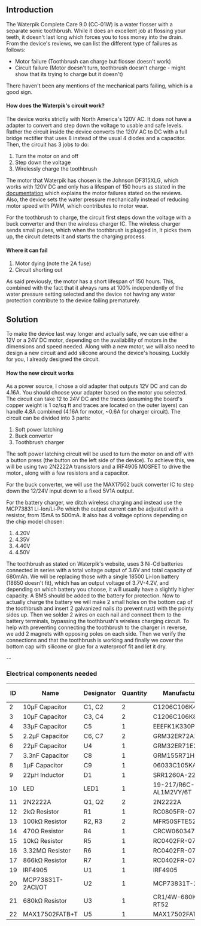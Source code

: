 ## Introduction

The Waterpik Complete Care 9.0 (CC-01W) is a water flosser with a separate sonic toothbrush. While it does an excellent job at flossing your teeth, it doesn't last long which forces you to toss money into the drain. From the device's reviews, we can list the different type of failures as follows:
- Motor failure (Toothbrush can charge but flosser doesn't work)
- Circuit failure (Motor doesn't turn, toothbrush doesn't charge - might show that its trying to charge but it doesn't)

There haven't been any mentions of the mechanical parts failing, which is a good sign.

#### How does the Waterpik's circuit work?
The device works strictly with North America's 120V AC. It does not have a adapter to convert and step down the voltage to usable and safe levels. Rather the circuit inside the device converts the 120V AC to DC with a full bridge rectifier that uses 8 instead of the usual 4 diodes and a capacitor. Then, the circuit has 3 jobs to do:
1. Turn the motor on and off
2. Step down the voltage
3. Wirelessly charge the toothbrush

The motor that Waterpik has chosen is the Johnson DF315XLG, which works with 120V DC and only has a lifespan of 150 hours as stated in the [documentation](https://www.effebibo.it/wp-content/uploads/2019/03/Series_High%20Voltage%20DC%20Motors_Metric.pdf) which explains the motor failures stated on the reviews. Also, the device sets the water pressure mechanically instead of reducing motor speed with PWM, which contributes to motor wear. 

For the toothbrush to charge, the circuit first steps down the voltage with a buck converter and then the wireless charger IC. The wireless charger sends small pulses, which when the toothbrush is plugged in, it picks them up, the circuit detects it and starts the charging process.

#### Where it can fail
1. Motor dying (note the 2A fuse)
3. Circuit shorting out

As said previously, the motor has a short lifespan of 150 hours. This, combined with the fact that it always runs at 100% independently of the water pressure setting selected and the device not having any water protection contribute to the device failing prematurely.

## Solution

To make the device last way longer and actually safe, we can use either a 12V or a 24V DC motor, depending on the availability of motors in the dimensions and speed needed. Along with a new motor, we will also need to design a new circuit and add silicone around the device's housing.
Luckily for you, I already designed the circuit.

#### How the new circuit works
As a power source, I chose a old adapter that outputs 12V DC and can do 4.16A. You should choose your adapter based on the motor you selected. The circuit can take 12 to 24V DC and the traces (assuming the board's copper weight is 1 oz/sq ft and traces are located on the outer layers) can handle 4.8A combined (4.16A for motor, ~0.6A for charger circuit). The circuit can be divided into 3 parts:

1. Soft power latching
2. Buck converter
3. Toothbrush charger

The soft power latching circuit will be used to turn the motor on and off with a button press (the button on the left side of the device). To achieve this, we will be using two 2N2222A transistors and a IRF4905 MOSFET to drive the motor., along with a few resistors and a capacitor.

For the buck converter, we will use the MAX17502 buck converter IC to step down the 12/24V input down to a fixed 5V1A output.

For the battery charger, we ditch wireless charging and instead use the MCP73831 Li-Ion/Li-Po which the output current can be adjusted with a resistor, from 15mA to 500mA. It also has 4 voltage options depending on the chip model chosen:
1. 4.20V
2. 4.35V
3. 4.40V
4. 4.50V

The toothbrush as stated on Waterpik's website, uses 3 Ni-Cd batteries connected in series with a total voltage output of 3.6V and total capacity of 680mAh. We will be replacing those with a single 18500 Li-Ion battery (18650 doesn't fit), which has an output voltage of 3.7V-4.2V, and depending on which battery you choose, it will usually have a slightly higher capacity. A BMS should be added to the battery for protection. Now to actually charge the battery we will make 2 small holes on the bottom cap of the toothbrush and insert 2 galvanized nails (to prevent rust) with the pointy sides up. Then we solder 2 wires on each nail and connect them to the battery terminals, bypassing the toothbrush's wireless charging circuit. To help with preventing connecting the toothbrush to the charger in reverse, we add 2 magnets with opposing poles on each side. Then we verify the connections and that the toothbrush is working and finally we cover the bottom cap with silicone or glue for a waterproof fit and let it dry. 

--

### Electrical components needed

| ID  | Name              | Designator | Quantity | Manufacturer Part     | Supplier | Price (USD) |
| --- | ----------------- | ---------- | -------- | --------------------- | -------- | ----------- |
| 2   | 10µF Capacitor    | C1, C2     | 2        | C1206C106K4RACAUTO    | LCSC     | 0.141       |
| 3   | 10µF Capacitor    | C3, C4     | 2        | C1206C106K8RAC7800    | LCSC     | 0.122       |
| 4   | 33µF Capacitor    | C5         | 1        | EEEFK1K330P           | LCSC     | 0.316       |
| 5   | 2.2µF Capacitor   | C6, C7     | 2        | GRM32ER72A225KA35L    | LCSC     | 0.131       |
| 6   | 22µF Capacitor    | U4         | 1        | GRM32ER71E226ME15L    | LCSC     | -           |
| 7   | 3.3nF Capacitor   | C8         | 1        | GRM155R71H332KA01D    | LCSC     | 0.003       |
| 8   | 1µF Capacitor     | C9         | 1        | 06033C105KAT2A        | LCSC     | 0.052       |
| 9   | 22µH Inductor     | D1         | 1        | SRR1260A-220M         | LCSC     | 0.567       |
| 10  | LED               | LED1       | 1        | 19-217/R6C-AL1M2VY/6T | LCSC     | 0.0154      |
| 11  | 2N2222A           | Q1, Q2     | 2        | 2N2222A               | LCSC     | 0.023       |
| 12  | 2kΩ Resistor      | R1         | 1        | RC0805FR-072KL        | LCSC     | 0.002       |
| 13  | 100kΩ Resistor    | R2, R3     | 2        | MFR50SFTE52-100K      | LCSC     | 0.019       |
| 14  | 470Ω Resistor     | R4         | 1        | CRCW0603470RFKEA      | LCSC     | 0.006       |
| 15  | 10kΩ Resistor     | R5         | 1        | RC0402FR-0710KL       | LCSC     | 0.001       |
| 16  | 3.32MΩ Resistor   | R6         | 1        | RC0402FR-073M32L      | LCSC     | 0.001       |
| 17  | 866kΩ Resistor    | R7         | 1        | RC0402FR-07866KL      | LCSC     | -           |
| 19  | IRF4905           | U1         | 1        | IRF4905               | LCSC     | -           |
| 20  | MCP73831T-2ACI/OT | U2         | 1        | MCP73831T-2ACI/OT     | LCSC     | 0.691       |
| 21  | 680kΩ Resistor    | U3         | 1        | CR1/4W-680K±5%-RT52   | LCSC     | 0.004       |
| 22  | MAX17502FATB+T    | U5         | 1        | MAX17502FATB+T        | LCSC     | 1.111       |

